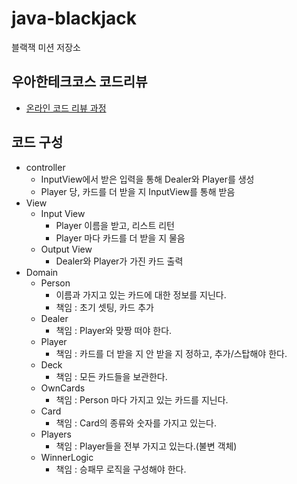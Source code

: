# java-blackjack

블랙잭 미션 저장소

## 우아한테크코스 코드리뷰

- [온라인 코드 리뷰 과정](https://github.com/woowacourse/woowacourse-docs/blob/master/maincourse/README.md)

## 코드 구성

- controller
    - InputView에서 받은 입력을 통해 Dealer와 Player를 생성
    - Player 당, 카드를 더 받을 지 InputView를 통해 받음
- View
    - Input View
        - Player 이름을 받고, 리스트 리턴
        - Player 마다 카드를 더 받을 지 물음
    - Output View
        - Dealer와 Player가 가진 카드 출력
- Domain
    - Person
        - 이름과 가지고 있는 카드에 대한 정보를 지닌다.
        - 책임 : 초기 셋팅, 카드 추가
    - Dealer
        - 책임 : Player와 맞짱 떠야 한다.
    - Player
        - 책임 : 카드를 더 받을 지 안 받을 지 정하고, 추가/스탑해야 한다.
    - Deck
        - 책임 : 모든 카드들을 보관한다.
    - OwnCards
        - 책임 : Person 마다 가지고 있는 카드를 지닌다.
    - Card
        - 책임 : Card의 종류와 숫자를 가지고 있는다.
    - Players
        - 책임 : Player들을 전부 가지고 있는다.(불변 객체)
    - WinnerLogic
        - 책임 : 승패무 로직을 구성해야 한다. 
          
